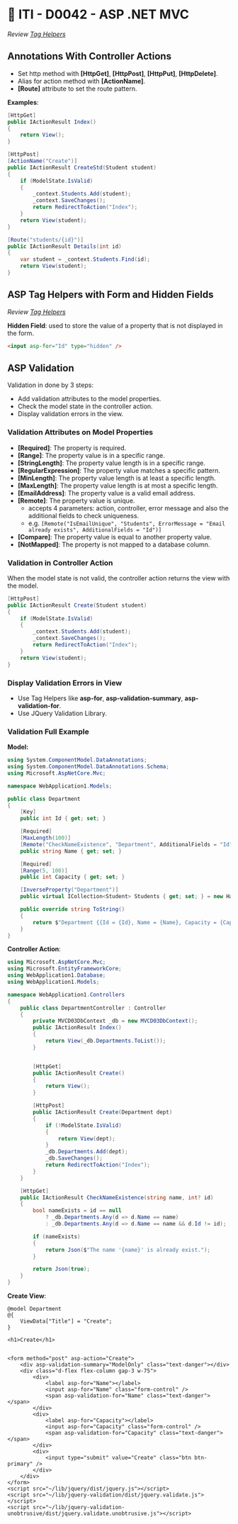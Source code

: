 # 🔖 ITI - D0042 - ASP .NET MVC

_Review [Tag Helpers](./iti-d0041-asp-mvc.md#asp-tag-helpers)_

## Annotations With Controller Actions

- Set http method with **[HttpGet]**, **[HttpPost]**, **[HttpPut]**, **[HttpDelete]**.
- Alias for action method with **[ActionName]**.
- **[Route]** attribute to set the route pattern.

**Examples**:

```csharp
[HttpGet]
public IActionResult Index()
{
    return View();
}

[HttpPost]
[ActionName("Create")]
public IActionResult CreateStd(Student student)
{
    if (ModelState.IsValid)
    {
        _context.Students.Add(student);
        _context.SaveChanges();
        return RedirectToAction("Index");
    }
    return View(student);
}

[Route("students/{id}")]
public IActionResult Details(int id)
{
    var student = _context.Students.Find(id);
    return View(student);
}
```

## ASP Tag Helpers with Form and Hidden Fields

_Review [Tag Helpers](./iti-d0041-asp-mvc.md#asp-tag-helpers)_

**Hidden Field**: used to store the value of a property that is not displayed in the form.

```html
<input asp-for="Id" type="hidden" />
```

## ASP Validation

Validation in done by 3 steps:

- Add validation attributes to the model properties.
- Check the model state in the controller action.
- Display validation errors in the view.

### Validation Attributes on Model Properties

- **[Required]**: The property is required.
- **[Range]**: The property value is in a specific range.
- **[StringLength]**: The property value length is in a specific range.
- **[RegularExpression]**: The property value matches a specific pattern.
- **[MinLength]**: The property value length is at least a specific length.
- **[MaxLength]**: The property value length is at most a specific length.
- **[EmailAddress]**: The property value is a valid email address.
- **[Remote]**: The property value is unique.
  - accepts 4 parameters: action, controller, error message and also the additional fields to check uniqueness.
  - e.g. `[Remote("IsEmailUnique", "Students", ErrorMessage = "Email already exists", AdditionalFields = "Id")]`
- **[Compare]**: The property value is equal to another property value.
- **[NotMapped]**: The property is not mapped to a database column.

### Validation in Controller Action

When the model state is not valid, the controller action returns the view with the model.

```csharp
[HttpPost]
public IActionResult Create(Student student)
{
    if (ModelState.IsValid)
    {
        _context.Students.Add(student);
        _context.SaveChanges();
        return RedirectToAction("Index");
    }
    return View(student);
}
```

### Display Validation Errors in View

- Use Tag Helpers like **asp-for**, **asp-validation-summary**, **asp-validation-for**.
- Use JQuery Validation Library.

### Validation Full Example

**Model:**

```cs
using System.ComponentModel.DataAnnotations;
using System.ComponentModel.DataAnnotations.Schema;
using Microsoft.AspNetCore.Mvc;

namespace WebApplication1.Models;

public class Department
{
    [Key]
    public int Id { get; set; }

    [Required]
    [MaxLength(100)]
    [Remote("CheckNameExistence", "Department", AdditionalFields = "Id", ErrorMessage = "Invalid Name!")]
    public string Name { get; set; }

    [Required]
    [Range(5, 100)]
    public int Capacity { get; set; }

    [InverseProperty("Department")]
    public virtual ICollection<Student> Students { get; set; } = new HashSet<Student>();

    public override string ToString()
    {
        return $"Department {{Id = {Id}, Name = {Name}, Capacity = {Capacity}}}";
    }
}
```

**Controller Action**:

```cs
using Microsoft.AspNetCore.Mvc;
using Microsoft.EntityFrameworkCore;
using WebApplication1.Database;
using WebApplication1.Models;

namespace WebApplication1.Controllers
{
    public class DepartmentController : Controller
    {
        private MVCD03DbContext _db = new MVCD03DbContext();
        public IActionResult Index()
        {
            return View(_db.Departments.ToList());
        }


        [HttpGet]
        public IActionResult Create()
        {
            return View();
        }

        [HttpPost]
        public IActionResult Create(Department dept)
        {
            if (!ModelState.IsValid)
            {
                return View(dept);
            }
            _db.Departments.Add(dept);
            _db.SaveChanges();
            return RedirectToAction("Index");
        }
    }

    [HttpGet]
    public IActionResult CheckNameExistence(string name, int? id)
    {
        bool nameExists = id == null
            ? _db.Departments.Any(d => d.Name == name)
            : _db.Departments.Any(d => d.Name == name && d.Id != id);

        if (nameExists)
        {
            return Json($"The name '{name}' is already exist.");
        }

        return Json(true);
    }
}
```

**Create View**:

```cshtml
@model Department
@{
    ViewData["Title"] = "Create";
}

<h1>Create</h1>


<form method="post" asp-action="Create">
    <div asp-validation-summary="ModelOnly" class="text-danger"></div>
    <div class="d-flex flex-column gap-3 w-75">
        <div>
            <label asp-for="Name"></label>
            <input asp-for="Name" class="form-control" />
            <span asp-validation-for="Name" class="text-danger"></span>
        </div>
        <div>
            <label asp-for="Capacity"></label>
            <input asp-for="Capacity" class="form-control" />
            <span asp-validation-for="Capacity" class="text-danger"></span>
        </div>
        <div>
            <input type="submit" value="Create" class="btn btn-primary" />
        </div>
    </div>
</form>
<script src="~/lib/jquery/dist/jquery.js"></script>
<script src="~/lib/jquery-validation/dist/jquery.validate.js"></script>
<script src="~/lib/jquery-validation-unobtrusive/dist/jquery.validate.unobtrusive.js"></script>
```
